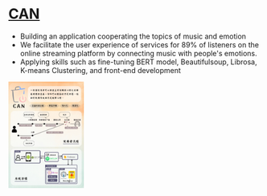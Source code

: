 # [CAN](https://youtu.be/AdOh6mfwlug)
- Building an application cooperating the topics of music and emotion
- We facilitate the user experience of services for 89% of listeners on the online streaming platform by connecting music with people's emotions.
- Applying skills such as fine-tuning BERT model, Beautifulsoup, Librosa, K-means Clustering, and front-end development
<img src="poster.jpg" width="150" alt="CAN poster海報" />
